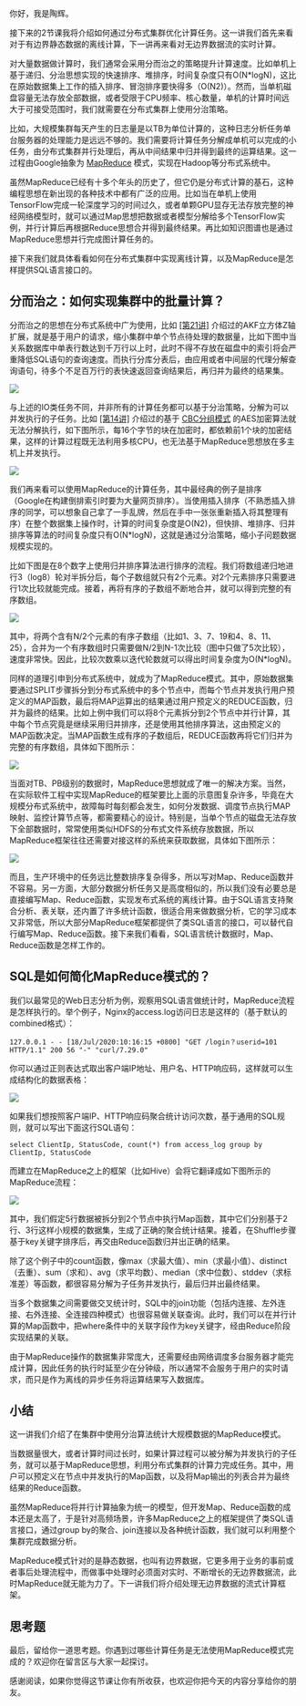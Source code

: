 你好，我是陶辉。

接下来的2节课我将介绍如何通过分布式集群优化计算任务。这一讲我们首先来看对于有边界静态数据的离线计算，下一讲再来看对无边界数据流的实时计算。

对大量数据做计算时，我们通常会采用分而治之的策略提升计算速度。比如单机上基于递归、分治思想实现的快速排序、堆排序，时间复杂度只有O(N\*logN)，这比在原始数据集上工作的插入排序、冒泡排序要快得多（O(N2)）。然而，当单机磁盘容量无法存放全部数据，或者受限于CPU频率、核心数量，单机的计算时间远大于可接受范围时，我们就需要在分布式集群上使用分治策略。

比如，大规模集群每天产生的日志量是以TB为单位计算的，这种日志分析任务单台服务器的处理能力是远远不够的。我们需要将计算任务分解成单机可以完成的小任务，由分布式集群并行处理后，再从中间结果中归并得到最终的运算结果。这一过程由Google抽象为 [MapReduce](https://zh.wikipedia.org/wiki/MapReduce) 模式，实现在Hadoop等分布式系统中。

虽然MapReduce已经有十多个年头的历史了，但它仍是分布式计算的基石，这种编程思想在新出现的各种技术中都有广泛的应用。比如当在单机上使用TensorFlow完成一轮深度学习的时间过久，或者单颗GPU显存无法存放完整的神经网络模型时，就可以通过Map思想把数据或者模型分解给多个TensorFlow实例，并行计算后再根据Reduce思想合并得到最终结果。再比如知识图谱也是通过MapReduce思想并行完成图计算任务的。

接下来我们就具体看看如何在分布式集群中实现离线计算，以及MapReduce是怎样提供SQL语言接口的。

## 分而治之：如何实现集群中的批量计算？

分而治之的思想在分布式系统中广为使用，比如 [\[第21讲\]](https://time.geekbang.org/column/article/252741) 介绍过的AKF立方体Z轴扩展，就是基于用户的请求，缩小集群中单个节点待处理的数据量，比如下图中当关系数据库中单表行数达到千万行以上时，此时不得不存放在磁盘中的索引将会严重降低SQL语句的查询速度。而执行分库分表后，由应用或者中间层的代理分解查询语句，待多个不足百万行的表快速返回查询结果后，再归并为最终的结果集。

![](https://static001.geekbang.org/resource/image/71/81/712a0a73b71090abcaa7ac552f402181.png?wh=852*815)

与上述的IO类任务不同，并非所有的计算任务都可以基于分治策略，分解为可以并发执行的子任务。比如 [\[第14讲\]](https://time.geekbang.org/column/article/241632) 介绍过的基于 [CBC分组模式](https://zh.wikipedia.org/zh-hans/%E5%88%86%E7%BB%84%E5%AF%86%E7%A0%81%E5%B7%A5%E4%BD%9C%E6%A8%A1%E5%BC%8F) 的AES加密算法就无法分解执行，如下图所示，每16个字节的块在加密时，都依赖前1个块的加密结果，这样的计算过程既无法利用多核CPU，也无法基于MapReduce思想放在多主机上并发执行。

[![](https://static001.geekbang.org/resource/image/2b/3b/2b8bca7a74eb5f98125098e271d0973b.jpg?wh=4680*1825)](https://zh.wikipedia.org/zh-hans/%E5%88%86%E7%BB%84%E5%AF%86%E7%A0%81%E5%B7%A5%E4%BD%9C%E6%A8%A1%E5%BC%8F)

我们再来看可以使用MapReduce的计算任务，其中最经典的例子是排序（Google在构建倒排索引时要为大量网页排序）。当使用插入排序（不熟悉插入排序的同学，可以想象自己拿了一手乱牌，然后在手中一张张重新插入将其整理有序）在整个数据集上操作时，计算的时间复杂度是O(N2)，但快排、堆排序、归并排序等算法的时间复杂度只有O(N\*logN)，这就是通过分治策略，缩小子问题数据规模实现的。

比如下图是在8个数字上使用归并排序算法进行排序的流程。我们将数组递归地进行3（log8）轮对半拆分后，每个子数组就只有2个元素。对2个元素排序只需要进行1次比较就能完成。接着，再将有序的子数组不断地合并，就可以得到完整的有序数组。

![](https://static001.geekbang.org/resource/image/8e/71/8e9f75013bcb26ae2befec6ff8739971.png?wh=856*733)

其中，将两个含有N/2个元素的有序子数组（比如1、3、7、19和4、8、11、25），合并为一个有序数组时只需要做N/2到N-1次比较（图中只做了5次比较），速度非常快。因此，比较次数乘以迭代轮数就可以得出时间复杂度为O(N\*logN)。

同样的道理引申到分布式系统中，就成为了MapReduce模式。其中，原始数据集要通过SPLIT步骤拆分到分布式系统中的多个节点中，而每个节点并发执行用户预定义的MAP函数，最后将MAP运算出的结果通过用户预定义的REDUCE函数，归并为最终的结果。比如上例中我们可以将8个元素拆分到2个节点中并行计算，其中每个节点究竟是继续采用归并排序，还是使用其他排序算法，这由预定义的MAP函数决定。当MAP函数生成有序的子数组后，REDUCE函数再将它们归并为完整的有序数组，具体如下图所示：

![](https://static001.geekbang.org/resource/image/72/15/72bb89540bae52a46e69a5d802680715.png?wh=1258*698)

当面对TB、PB级别的数据时，MapReduce思想就成了唯一的解决方案。当然，在实际软件工程中实现MapReduce的框架要比上面的示意图复杂许多，毕竟在大规模分布式系统中，故障每时每刻都会发生，如何分发数据、调度节点执行MAP映射、监控计算节点等，都需要精心的设计。特别是，当单个节点的磁盘无法存放下全部数据时，常常使用类似HDFS的分布式文件系统存放数据，所以MapReduce框架往往还需要对接这样的系统来获取数据，具体如下图所示：

[![](https://static001.geekbang.org/resource/image/4f/39/4f3182c6334ec0c7b67e69b6ded2e839.png?wh=1431*1067)](http://a4academics.com/tutorials/83-hadoop/840-map-reduce-architecture)

而且，生产环境中的任务远比整数排序复杂得多，所以写对Map、Reduce函数并不容易。另一方面，大部分数据分析任务又是高度相似的，所以我们没有必要总是直接编写Map、Reduce函数，实现发布式系统的离线计算。由于SQL语言支持聚合分析、表关联，还内置了许多统计函数，很适合用来做数据分析，它的学习成本又非常低，所以大部分MapReduce框架都提供了类SQL语言的接口，可以替代自行编写Map、Reduce函数。接下来我们看看，SQL语言统计数据时，Map、Reduce函数是怎样工作的。

## SQL是如何简化MapReduce模式的？

我们以最常见的Web日志分析为例，观察用SQL语言做统计时，MapReduce流程是怎样执行的。举个例子，Nginx的access.log访问日志是这样的（基于默认的combined格式）：

```
127.0.0.1 - - [18/Jul/2020:10:16:15 +0800] "GET /login？userid=101 HTTP/1.1" 200 56 "-" "curl/7.29.0"

```

你可以通过正则表达式取出客户端IP地址、用户名、HTTP响应码，这样就可以生成结构化的数据表格：

![](https://static001.geekbang.org/resource/image/e9/e7/e9fcf8e7529f973b1679af93333b4ee7.jpg?wh=1252*636)

如果我们想按照客户端IP、HTTP响应码聚合统计访问次数，基于通用的SQL规则，就可以写出下面这行SQL语句：

```
select ClientIp, StatusCode, count(*) from access_log group by ClientIp, StatusCode

```

而建立在MapReduce之上的框架（比如Hive）会将它翻译成如下图所示的MapReduce流程：

![](https://static001.geekbang.org/resource/image/4c/f9/4cb7443e0f9cdf2ba77fbbe230487ff9.png?wh=722*739)

其中，我们假定5行数据被拆分到2个节点中执行Map函数，其中它们分别基于2行、3行这样小规模的数据集，生成了正确的聚合统计结果。接着，在Shuffle步骤基于key关键字排序后，再交由Reduce函数归并出正确的结果。

除了这个例子中的count函数，像max（求最大值）、min（求最小值）、distinct（去重）、sum（求和）、avg（求平均数）、median（求中位数）、stddev（求标准差）等函数，都很容易分解为子任务并发执行，最后归并出最终结果。

当多个数据集之间需要做交叉统计时，SQL中的join功能（包括内连接、左外连接、右外连接、全连接四种模式）也很容易做关联查询。此时，我们可以在并行计算的Map函数中，把where条件中的关联字段作为key关键字，经由Reduce阶段实现结果的关联。

由于MapReduce操作的数据集非常庞大，还需要经由网络调度多台服务器才能完成计算，因此任务的执行时延至少在分钟级，所以通常不会服务于用户的实时请求，而只是作为离线的异步任务将运算结果写入数据库。

## 小结

这一讲我们介绍了在集群中使用分治算法统计大规模数据的MapReduce模式。

当数据量很大，或者计算时间过长时，如果计算过程可以被分解为并发执行的子任务，就可以基于MapReduce思想，利用分布式集群的计算力完成任务。其中，用户可以预定义在节点中并发执行的Map函数，以及将Map输出的列表合并为最终结果的Reduce函数。

虽然MapReduce将并行计算抽象为统一的模型，但开发Map、Reduce函数的成本还是太高了，于是针对高频场景，许多MapReduce之上的框架提供了类SQL语言接口，通过group by的聚合、join连接以及各种统计函数，我们就可以利用整个集群完成数据分析。

MapReduce模式针对的是静态数据，也叫有边界数据，它更多用于业务的事前或者事后处理流程中，而做事中处理时必须面对实时、不断增长的无边界数据流，此时MapReduce就无能为力了。下一讲我们将介绍处理无边界数据的流式计算框架。

## 思考题

最后，留给你一道思考题。你遇到过哪些计算任务是无法使用MapReduce模式完成的？欢迎你在留言区与大家一起探讨。

感谢阅读，如果你觉得这节课让你有所收获，也欢迎你把今天的内容分享给你的朋友。